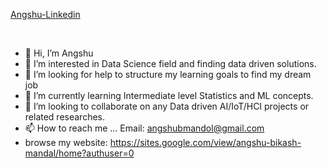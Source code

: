 <a href="https://www.linkedin.com/in/angshu-bikash/"> Angshu-Linkedin </a>

<br />


- 👋 Hi, I’m Angshu
- 👀 I’m interested in Data Science field and finding data driven solutions.
- 🤔 I’m looking for help to structure my learning goals to find my dream job
- 🌱 I’m currently learning Intermediate level Statistics and ML concepts.
- 💞️ I’m looking to collaborate on any Data driven AI/IoT/HCI projects or related researches.
- 📫 How to reach me ... Email: angshubmandol@gmail.com
- browse my website: https://sites.google.com/view/angshu-bikash-mandal/home?authuser=0 

<!---
angubaba/angubaba is a ✨ special ✨ repository because its `README.md` (this file) appears on your GitHub profile.
You can click the Preview link to take a look at your changes.
--->
